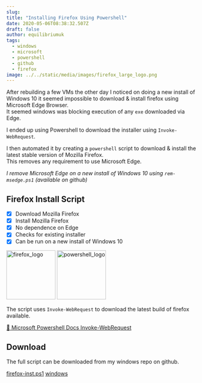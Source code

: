 ```yaml
---
slug:
title: "Installing Firefox Using Powershell"
date: 2020-05-06T08:38:32.507Z
draft: false
author: equilibriumuk
tags:
  - windows
  - microsoft
  - powershell
  - github
  - firefox
image: ../../static/media/images/firefox_large_logo.png
---
```


After rebuilding a few VMs the other day I noticed on doing a new install of Windows 10 it seemed impossible to download & install firefox using Microsoft Edge Browser.<br />
It seemed windows was blocking execution of any `exe` downloaded via Edge.

I ended up using Powershell to download the installer using `Invoke-WebRequest`.

I then automated it by creating a `powershell` script to download & install the latest stable version of Mozilla Firefox.<br />
This removes any requirement to use Microsoft Edge.

<article class="message is-info">
  <div class="message-body">
    <p><em>I remove Microsoft Edge on a new install of Windows 10 using <code>rem-msedge.ps1</code> (available on github)</em></p>
  </div>
</article>

## Firefox Install Script

- [x] Download Mozilla Firefox
- [x] Install Mozilla Firefox
- [x] No dependence on Edge
- [x] Checks for existing installer
- [x] Can be run on a new install of Windows 10

<p class="text-center"><a href="https://www.mozilla.org/en-US/firefox" aria-label="Download Firefox" target="_blank" rel="noopener noreferrer"><img src="/media/logos/firefox.svg" alt="firefox_logo" width="128px" class="inline"></a> <img src="/media/logos/powershell.svg" alt="powershell_logo" width="128px" class="inline"></p>

The script uses `Invoke-WebRequest` to download the latest build of firefox available.

<a href="https://docs.microsoft.com/en-us/powershell/module/microsoft.powershell.utility/invoke-webrequest" aria-label="View Article on Microsoft Docs" target="_blank" rel="noopener noreferrer">📝 Microsoft Powershell Docs Invoke-WebRequest</a>

## Download

The full script can be downloaded from my windows repo on github.

<p><a class="github" href="https://github.com/equk/windows/blob/master/windows_10/firefox-inst.ps1" aria-label="View on GitHub" target="_blank" rel="noopener noreferrer"><i class="fa fa-github"></i> firefox-inst.ps1</a> <a class="github" href="https://github.com/equk/windows/" aria-label="View on GitHub" target="_blank" rel="noopener noreferrer"><i class="fa fa-github"></i> windows</a></p>
